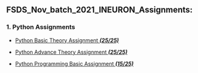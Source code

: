## FSDS_Nov_batch_2021_INEURON_Assignments:

### 1. Python Assignments
- [Python Basic Theory Assignment ***(25/25)***](https://github.com/Pritamchaudhari5/FSDS_Nov_batch_2021_INEURON_Assignments/tree/main/Python/Python%20Basic%20Theory%20Assignment)

- [Python Advance Theory Assignment ***(25/25)***](https://github.com/Pritamchaudhari5/FSDS_Nov_batch_2021_INEURON_Assignments/tree/main/Python/Python%20Advance%20Theory%20Assignment)

- [Python Programming Basic Assignment ***(15/25)***](https://github.com/Pritamchaudhari5/FSDS_Nov_batch_2021_INEURON_Assignments/tree/main/Python/Python%20Programming%20Basic%20Assignment)
